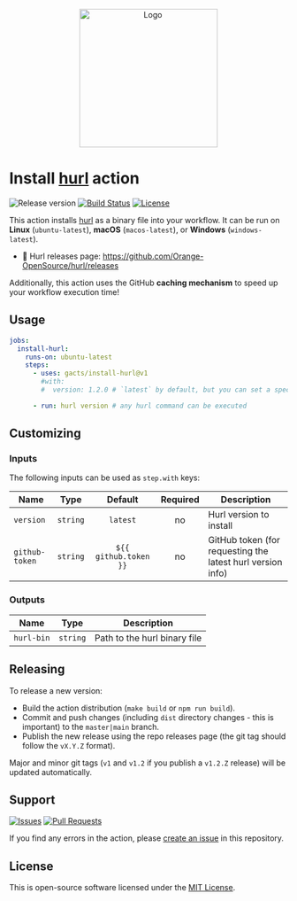 <p align="center">
  <img src="https://user-images.githubusercontent.com/7326800/170708958-a0986e48-c467-4a48-91a2-b451f5397feb.svg" alt="Logo" width="250" />
</p>

# Install [hurl][hurl] action

![Release version][badge_release_version]
[![Build Status][badge_build]][link_build]
[![License][badge_license]][link_license]

This action installs [hurl][hurl] as a binary file into your workflow. It can be run on **Linux** (`ubuntu-latest`),
**macOS** (`macos-latest`), or **Windows** (`windows-latest`).

- 🚀 Hurl releases page: <https://github.com/Orange-OpenSource/hurl/releases>

Additionally, this action uses the GitHub **caching mechanism** to speed up your workflow execution time!

## Usage

```yaml
jobs:
  install-hurl:
    runs-on: ubuntu-latest
    steps:
      - uses: gacts/install-hurl@v1
        #with:
        #  version: 1.2.0 # `latest` by default, but you can set a specific version to install

      - run: hurl version # any hurl command can be executed
```

## Customizing

### Inputs

The following inputs can be used as `step.with` keys:

| Name           |   Type   |        Default        | Required | Description                                                |
|----------------|:--------:|:---------------------:|:--------:|------------------------------------------------------------|
| `version`      | `string` |       `latest`        |    no    | Hurl version to install                                    |
| `github-token` | `string` | `${{ github.token }}` |    no    | GitHub token (for requesting the latest hurl version info) |

### Outputs

| Name       |   Type   | Description                  |
|------------|:--------:|------------------------------|
| `hurl-bin` | `string` | Path to the hurl binary file |

## Releasing

To release a new version:

- Build the action distribution (`make build` or `npm run build`).
- Commit and push changes (including `dist` directory changes - this is important) to the `master|main` branch.
- Publish the new release using the repo releases page (the git tag should follow the `vX.Y.Z` format).

Major and minor git tags (`v1` and `v1.2` if you publish a `v1.2.Z` release) will be updated automatically.

## Support

[![Issues][badge_issues]][link_issues]
[![Pull Requests][badge_pulls]][link_pulls]

If you find any errors in the action, please [create an issue][link_create_issue] in this repository.

## License

This is open-source software licensed under the [MIT License][link_license].

[badge_build]:https://img.shields.io/github/actions/workflow/status/gacts/install-hurl/tests.yml?branch=master&maxAge=30
[badge_release_version]:https://img.shields.io/github/release/gacts/install-hurl.svg?maxAge=30
[badge_license]:https://img.shields.io/github/license/gacts/install-hurl.svg?longCache=true
[badge_release_date]:https://img.shields.io/github/release-date/gacts/install-hurl.svg?maxAge=180
[badge_commits_since_release]:https://img.shields.io/github/commits-since/gacts/install-hurl/latest.svg?maxAge=45
[badge_issues]:https://img.shields.io/github/issues/gacts/install-hurl.svg?maxAge=45
[badge_pulls]:https://img.shields.io/github/issues-pr/gacts/install-hurl.svg?maxAge=45

[link_build]:https://github.com/gacts/install-hurl/actions
[link_license]:https://github.com/gacts/install-hurl/blob/master/LICENSE
[link_issues]:https://github.com/gacts/install-hurl/issues
[link_create_issue]:https://github.com/gacts/install-hurl/issues/new
[link_pulls]:https://github.com/gacts/install-hurl/pulls

[hurl]:https://hurl.dev/
